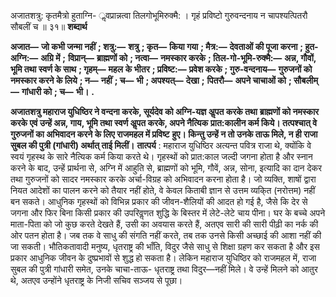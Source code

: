  

अजातशत्रु: कृतमैत्रो हुताग्नि- ॢवप्रान्नत्वा तिलगोभूमिरुक्मै: । गृहं प्रविष्टो गुरुवन्दनाय न चापश्यत्पितरौ सौबलीं च ॥ ३१॥ **शब्दार्थ** 

**अजात—** **जो कभी जन्मा नहीं** **; शत्रु:—** **शत्रु** **; कृत—** **किया गया** **; मैत्र:—** **देवताओं की पूजा करना** **; हुत-अग्नि:—** **अग्रि में** **;** **विप्रान्—** **ब्राह्मणों को** **; नत्वा—** **नमस्कार करके** **; तिल-गो-भूमि-रुक्मै:—** **अन्न, गौवों, भूमि तथा स्वर्ण के साथ** **; गृहम्—** **महल** **के भीतर** **; प्रविष्ट:—** **प्रवेश करके** **; गुरु-वन्दनाय—** **गुरुजनों को नमस्कार करने के लिये** **; न—** **नहीं** **; च—** **भी** **; अपश्यत्—** **देखा** **;** **पितरौ—** **अपने चाचाओं को** **; सौबलीम्—** **गांधारी को** **; च—** **भी।** **.** 

**अजातशत्रु महाराज युधिष्ठिर ने वन्दना करके, सूर्यदेव को अग्नि-यज्ञ अॢपत करके तथा** **ब्राह्मणों को नमस्कार करके एवं उन्हें अन्न, गाय, भूमि तथा स्वर्ण अॢपत करके, अपने नैत्यिक** **प्रात:कालीन कर्म किये। तत्पश्चात् वे गुरुजनों का अभिवादन करने के लिए राजमहल में प्रविष्ट** **हुए। किन्तु उन्हें न तो उनके ताऊ मिले, न ही राजा सुबल की पुत्री (गांधारी) अर्थात् ताई मिलीं।** **तात्पर्य** : महाराज युधिष्ठिर अत्यन्त पवित्र राजा थे, क्योंकि वे स्वयं गृहस्थ के सारे नैत्यिक कर्म किया करते थे। गृहस्थों को प्रात:काल जल्दी जगना होता है और स्नान करने के बाद, उन्हें प्रार्थना से, अग्नि में आहुति से, ब्राह्मणों को भूमि, गौवें, अन्न, सोना, इत्यादि का दान देकर तथा गुरुजनों को सादर नमस्कार करके अर्चा-विग्रह को अभिवादन करना होता है। जो व्यक्ति, शाषों द्वारा नियत आदेशों का पालन करने को तैयार नहीं होते, वे केवल किताबी ज्ञान से उत्तम व्यकि्त (नरोत्तम) नहीं बन सकते। आधुनिक गृहस्थों को विभिन्न प्रकार की जीवन-शैलियों की आदत हो गई है, जैसे कि देर से जगना और फिर बिना किसी प्रकार की उपरिवॢणत शुद्धि के बिस्तर में लेटे-लेटे चाय पीना। घर के बच्चे अपने माता-पिता को जो कुछ करते देखते हैं, उसी का अवयास करते हैं, अतएव सारी की सारी पीढ़ी का नर्क की ओर पतन होता है। जब तक वे साधु की संगति नहीं करते, तब तक उनसे किसी अच्छाई की आशा नहीं की जा सकती। भौतिकतावादी मनुष्य, धृतराष्ट्र की भाँति, विदुर जैसे साधु से शिक्षा ग्रहण कर सकता है और इस प्रकार आधुनिक जीवन के दुष्प्रभावों से शुद्ध हो सकता है। लेकिन महाराज युधिष्ठिर को राजमहल में, राजा सुबल की पुत्री गांधारी समेत, उनके चाचा-ताऊ- धृतराष्ट्र तथा विदुर—नहीं मिले। वे उन्हें मिलने को आतुर थे, अतएव उन्होंने धृतराष्ट्र के निजी सचिव सञ्जय से पूछा। 